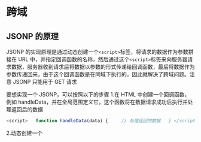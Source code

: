 # 跨域

## JSONP 的原理

JSONP 的实现原理是通过动态创建一个`<script>`标签，将请求的数据作为参数拼接在 URL 中，并指定回调函数的名称，然后通过这个`<script>`标签来向服务器请求数据，服务器收到请求后将数据以参数的形式传递给回调函数，最后将数据作为参数传递回来，由于这个回调函数是在同域下执行的，因此就解决了跨域问题。注意 JSONP 只能用于 GET 请求

要想实现一个 JSONP，可以按照以下的步骤 1.在 HTML 中创建一个回调函数，例如 handleData，并在全局范围定义它。这个函数将在数据请求成功后执行并处理返回后的数据

```js
<script>   function handleData(data) {     // 处理返回的数据   } </script>
```

2.动态创建一个<script>标签，并将数据源的 URL 作为其 src 的属性值，并将回调函数名称以参数的形式传递给服务器，例如`http://example.com/data?callback=handleData`。

```html
<script>
  var script = document.createElement("script");
  var url = "http://example.com/data?callback=handleData"; // 数据源的 URL   script.src = url;   document.head.appendChild(script);
</script>
```

3.服务器接收到请求之后，将数据作为参数传递给回调函数并将其包装在函数调用中返回。如果使用 Nodejs，可以使用 querystring 模块解析请求参数并返回符合 JSONP 规范的响应

```js
const http = require("http");
const querystring = require("querystring");
const server = http.createServer((req, res) => {
  const params = querystring.parse(req.url.split("?")[1]);
  const data = { name: "John", age: 30 };
  const callback = params.callback;
  res.writeHead(200, { "Content-Type": "text/javascript" });
  res.end(`${callback}(${JSON.stringify(data)})`);
  //返回的是一个脚本a(所需参数)！
});
server.listen(80);
```

4.当数据源返回响应时候，浏览器会将响应解释为 js 代码，("Content-Type": "text/javascript")

并在页面中执行回调函数。在 handleData 函数中，可以通过参数访问返回的数据并且进行处理
